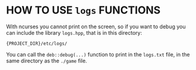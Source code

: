 # HOW TO USE `logs` FUNCTIONS
With ncurses you cannot print on the screen, so if you want to debug you can 
include the library `logs.hpp`, that is in this directory: 
```
{PROJECT_DIR}/etc/logs/
```
You can call the 
`deb::debug(...)` function to print in the `logs.txt` file, in the same directory 
as the `./game` file.